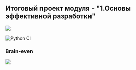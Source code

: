 
<h2>Итоговый проект модуля - "1.Основы эффективной разработки"</h2>

<a href="https://codeclimate.com/github/codeclimate/codeclimate/maintainability"><img src="https://api.codeclimate.com/v1/badges/a99a88d28ad37a79dbf6/maintainability" /></a>

![Python CI](https://github.com/pletnev-aa/python-project-lvl1/workflows/Python%20CI/badge.svg)


<h3>Brain-even</h3>
<a href="https://asciinema.org/a/W3d3f5M36j8JRatj97kqtqMe5" target="_blank"><img src="https://asciinema.org/a/W3d3f5M36j8JRatj97kqtqMe5.svg" /></a>

